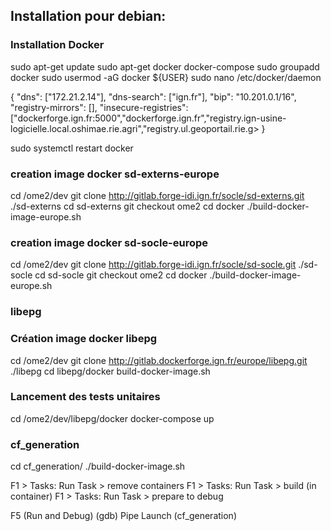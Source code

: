 
## Installation pour debian:
### Installation Docker
sudo apt-get update
sudo apt-get docker docker-compose
sudo groupadd docker
sudo usermod -aG docker ${USER}
sudo nano /etc/docker/daemon

{ 
  "dns": ["172.21.2.14"],
  "dns-search": ["ign.fr"],
  "bip": "10.201.0.1/16",
  "registry-mirrors": [],
  "insecure-registries": ["dockerforge.ign.fr:5000","dockerforge.ign.fr","registry.ign-usine-logicielle.local.oshimae.rie.agri","registry.ul.geoportail.rie.g>
}

sudo systemctl restart docker


### creation image docker sd-externs-europe
cd /ome2/dev
git clone http://gitlab.forge-idi.ign.fr/socle/sd-externs.git ./sd-externs
cd sd-externs
git checkout ome2
cd docker
./build-docker-image-europe.sh


### creation image docker sd-socle-europe
cd /ome2/dev
git clone http://gitlab.forge-idi.ign.fr/socle/sd-socle.git ./sd-socle
cd sd-socle
git checkout ome2
cd docker
./build-docker-image-europe.sh

### libepg
### Création image docker libepg
cd /ome2/dev
git clone http://gitlab.dockerforge.ign.fr/europe/libepg.git ./libepg
cd libepg/docker
build-docker-image.sh

### Lancement des tests unitaires
cd /ome2/dev/libepg/docker
docker-compose up

### cf_generation
cd cf_generation/
./build-docker-image.sh

F1 > Tasks: Run Task > remove containers
F1 > Tasks: Run Task > build (in container)
F1 > Tasks: Run Task > prepare to debug

F5 (Run and Debug)
(gdb) Pipe Launch (cf_generation)